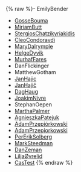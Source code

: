 {% raw %}- EmilyBender
- [GosseBouma](/GosseBouma)
- [MiriamButt](/MiriamButt)
- [StergiosChatzikyriakidis](/StergiosChatzikyriakidis)
- [CleoCondoravdi](/CleoCondoravdi)
- [MaryDalrymple](/MaryDalrymple)
- [HelgeDyvik](/HelgeDyvik)
- [MurhafFares](/MurhafFares)
- DanFlickinger
- MatthewGotham
- [JanHajic](/JanHajic)
- [JanHajič](/JanHaji%C4%8D)
- [DagHaug](/DagHaug)
- [JoakimNivre](/JoakimNivre)
- StephanOepen
- [MarthaPalmer](/MarthaPalmer)
- [AgnieszkaPatejuk](/AgnieszkaPatejuk)
- [AdamPrzepiórkowski](/AdamPrzepi%C3%B3rkowski)
- [AdamPrzepiorkowski](/AdamPrzepiorkowski)
- [PerErikSolberg](/PerErikSolberg)
- [MarkSteedman](/MarkSteedman)
- [DanZeman](/DanZeman)
- [LiljaØvrelid](/Lilja%C3%98vrelid)
- [CasTest](/CasTest)
<update date omitted for speed>{% endraw %}